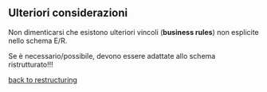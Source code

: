 ## Ulteriori considerazioni

Non dimenticarsi che esistono ulteriori vincoli (**business rules**) non esplicite nello schema E/R.

Se è necessario/possibile, devono essere adattate allo schema ristrutturato!!!

[back to restructuring](restructuring.md)